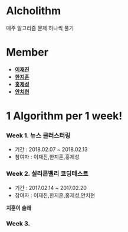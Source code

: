 # Alcholithm
매주 알고리즘 문제 하나씩 풀기
# Member
* **[이재진](https://github.com/jaejin1)**
* **[한지훈](https://github.com/Hahnnz)**
* **[홍제성](https://github.com/HongJeSeong)**
* **[안치현](https://github.com/accomplishedboy)**

# 1 Algorithm per 1 week!
### Week 1. 뉴스 클러스터링 
* 기간 : 2018.02.07 ~ 2018.02.13
* 참여자 : 이재진,한지훈,홍제성

### Week 2. 실리콘밸리 코딩테스트
* 기간 : 2017.02.14 ~ 2017.02.20
* 참여자 : 이재진,한지훈,홍제성,안치현  

**지훈이 술래**

### Week 3.
